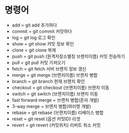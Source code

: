 #  명령어
- add = git add 추가하다
- commit = git commit 커밋하다
- log = git log 로그 확인
- show = git show 커밋 정보 확인
- clone = git clone 복제
- push = git push (원격저장소별칭 브랜치이름) 커밋 전송하기
- pull = git pull 커밋 가져오기
- fetch = git fetch 서버 브랜치 정보 갱신
- merge = git merge (브랜치이름) 브랜치 병합
- branch = git branch 현재 브랜치 확인
- checkout = git checkout (브랜치이름) 브랜치 이동
- switch = git switch (브랜치이름) 브랜치 이동
- fast forward merge = 브랜치 병합(혼자 개발)
- 3-way merge = 브랜치 병합(여러명 개발)
- rebase = git rebase (브랜치이름) 리베이스 병합
- reset = git reset (옵션 커밋ID) 리셋
- revert = git revert (커밋위치) 리버트 취소 커밋
